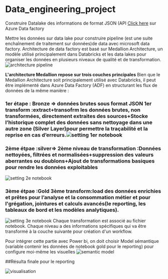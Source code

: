 # Data_engineering_project
Construire Datalake des informations de format JSON (API [Click here](https://earthquake.usgs.gov/fdsnws/event/1/#parameters) sur Azure Data factory

Mettre les données sur data lake pour construire pipeline (est une suite enchaînement de traitement sur données)de data avec microsoft data factory.
Architecture de data factory est basé sur Medallion Architecture, un modèle utilisé principalement dans Databricks et les data lakes pour organiser les données en plusieurs niveaux de qualité et de transformation.
![architecture pipeline](https://github.com/user-attachments/assets/f53e3be4-e3b8-491b-b65b-5d58d9c5d151)


**L'architecture Medallion repose sur trois couches principales**
Bien que le Medallion Architecture soit principalement utilisé avec Databricks, il peut être implémenté dans Azure Data Factory (ADF) en structurant les flux de données de la même manière :
### 1er étape : Bronze => données brutes sous format JSON	1er transform :extract+transofrm les données brutes, non transformées, directement extraites des sources+Stocke l’historique complet des données sans nettoyage dans une autre zone (Silver Layer)pour permettre la traçabilité et la reprise en cas d’erreurs.![setting 1er notebook](https://github.com/user-attachments/assets/57e53cca-97cc-409a-8f29-90ab6959c5a7)
### 2ème étpae :silver=> 2ème niveau de transformation :Données nettoyées, filtrées et normalisées+suppression des valeurs aberrantes ou doublons+Ajout de transformations basiques pour rendre les données exploitables
![setting 2e notebook](https://github.com/user-attachments/assets/3d761f9f-14f0-4a3b-b3f5-308e78f0d4d6)

### 3ème étpae :Gold 	3ème transform:load des données enrichies et prêtes pour l’analyse et la consommation métier et pour l'grégation, jointures et calculs avancés(le reporting, les tableaux de bord et les modèles analytiques).
![setting 3e notebook](https://github.com/user-attachments/assets/71d442ea-fafe-4e7c-a28f-fb2bde7936d5)
Chaque transformation est associé au fichier notebook. Chaque niveau a des informations spécifiques qui va être transformé à la couche suivante pour création d'un workflow.

Pour intégrer cette partie avec Power bi, on doit choisir Model sémantique (variable contenir les données de notebook gold pour le reporting) pour configure moi-même les visuelles ![semantic model](https://github.com/user-attachments/assets/03008caf-01c5-42e3-beb9-f215b34ebea6)

##Résulta finale pour le reporting


![visualisation](https://github.com/user-attachments/assets/e7eaabad-7ccf-4c76-b4ee-0f77432bb03e)



